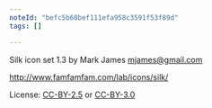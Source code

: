 ```yaml
---
noteId: "befc5b60bef111efa958c3591f53f89d"
tags: []

---
```


Silk icon set 1.3 by Mark James <mjames@gmail.com>

http://www.famfamfam.com/lab/icons/silk/

License: [CC-BY-2.5](https://creativecommons.org/licenses/by/2.5/)
or [CC-BY-3.0](https://creativecommons.org/licenses/by/3.0/)
